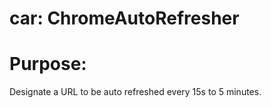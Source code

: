 # car: ChromeAutoRefresher

# Purpose:
Designate a URL to be auto refreshed every 15s to 5 minutes.
